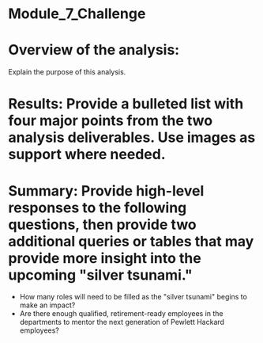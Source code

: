 # Module_7_Challenge
# Overview of the analysis: 
  Explain the purpose of this analysis.
# Results: Provide a bulleted list with four major points from the two analysis deliverables. Use images as support where needed.
# Summary: Provide high-level responses to the following questions, then provide two additional queries or tables that may provide more insight into the upcoming "silver tsunami."
  - How many roles will need to be filled as the "silver tsunami" begins to make an impact?
  - Are there enough qualified, retirement-ready employees in the departments to mentor the next generation of Pewlett Hackard employees?
